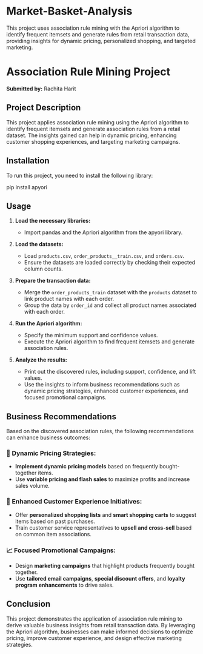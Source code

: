 # Market-Basket-Analysis
This project uses association rule mining with the Apriori algorithm to identify frequent itemsets and generate rules from retail transaction data, providing insights for dynamic pricing, personalized shopping, and targeted marketing.

# Association Rule Mining Project

**Submitted by:** Rachita Harit

## Project Description

This project applies association rule mining using the Apriori algorithm to identify frequent itemsets and generate association rules from a retail dataset. The insights gained can help in dynamic pricing, enhancing customer shopping experiences, and targeting marketing campaigns.

## Installation

To run this project, you need to install the following library:

pip install apyori

## Usage

1. **Load the necessary libraries:**
    - Import pandas and the Apriori algorithm from the apyori library.

2. **Load the datasets:**
    - Load `products.csv`, `order_products__train.csv`, and `orders.csv`.
    - Ensure the datasets are loaded correctly by checking their expected column counts.

3. **Prepare the transaction data:**
    - Merge the `order_products_train` dataset with the `products` dataset to link product names with each order.
    - Group the data by `order_id` and collect all product names associated with each order.

4. **Run the Apriori algorithm:**
    - Specify the minimum support and confidence values.
    - Execute the Apriori algorithm to find frequent itemsets and generate association rules.

5. **Analyze the results:**
    - Print out the discovered rules, including support, confidence, and lift values.
    - Use the insights to inform business recommendations such as dynamic pricing strategies, enhanced customer experiences, and focused promotional campaigns.

## Business Recommendations
Based on the discovered association rules, the following recommendations can enhance business outcomes:

### 💸 Dynamic Pricing Strategies:
- **Implement dynamic pricing models** based on frequently bought-together items.
- Use **variable pricing and flash sales** to maximize profits and increase sales volume.

### 🛒 Enhanced Customer Experience Initiatives:
- Offer **personalized shopping lists** and **smart shopping carts** to suggest items based on past purchases.
- Train customer service representatives to **upsell and cross-sell** based on common item associations.

### 📈 Focused Promotional Campaigns:
- Design **marketing campaigns** that highlight products frequently bought together.
- Use **tailored email campaigns**, **special discount offers**, and **loyalty program enhancements** to drive sales.

## Conclusion
This project demonstrates the application of association rule mining to derive valuable business insights from retail transaction data. By leveraging the Apriori algorithm, businesses can make informed decisions to optimize pricing, improve customer experience, and design effective marketing strategies.

